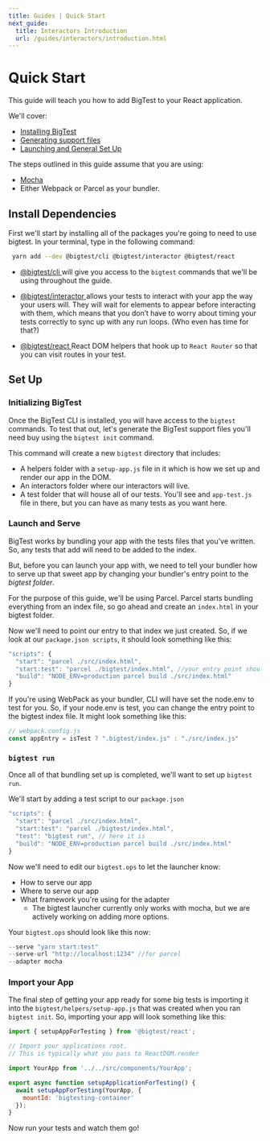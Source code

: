 ```yaml
---
title: Guides | Quick Start
next_guide:
  title: Interactors Introduction
  url: /guides/interactors/introduction.html
---
```


# Quick Start

This guide will teach you how to add BigTest to your React application.

We'll cover:
- [Installing BigTest](#install-dependencies)
- [Generating support files](#initializing-bigtest)
- [Launching and General Set Up](#launch-and-serve)

The steps outlined in this guide assume that you are using:

- [ Mocha ](https://mochajs.org/)
- Either Webpack or Parcel as your bundler.

## Install Dependencies

First we'll start by installing all of the packages you're going to need to use bigtest. In your terminal, type in the following command:

```bash
 yarn add --dev @bigtest/cli @bigtest/interactor @bigtest/react
```

- [ @bigtest/cli ](https://github.com/bigtestjs/cli) will give you access to the `bigtest` commands that we'll be using throughout the guide.

- [ @bigtest/interactor ](https://github.com/bigtestjs/interactor) allows your tests to interact with your app the way your users will. They will wait for elements to appear before interacting with them, which means that you don’t have to worry about timing your tests correctly to sync up with any run loops. (Who even has time for that?)

- [ @bigtest/react ](https://github.com/bigtestjs/react) React DOM helpers that hook up to `React Router` so that you can visit routes in your test.

## Set Up

### Initializing BigTest

Once the BigTest CLI is installed, you will have access to the `bigtest` commands.
To test that out, let's generate the BigTest support files you'll need buy using the `bigtest init` command.

This command will create a new `bigtest` directory that includes:

* A helpers folder with a `setup-app.js` file in it which is how we set up and render our app in the DOM.
* An interactors folder where our interactors will live.
* A test folder that will house all of our tests. You'll see and `app-test.js` file in there, but you can have as many tests as you want here.

### Launch and Serve

BigTest works by bundling your app with the tests files that you've written. So, any tests that add will need to be added to the index.

But, before you can launch your app with, we need to tell your bundler how to serve up that sweet app by changing your bundler's entry point to the *bigtest folder*.  

For the purpose of this guide, we'll be using Parcel. Parcel starts bundling everything from an index file, so go ahead and create an `index.html` in your bigtest folder.

Now we'll need to point our entry to that index we just created. So, if we look at our `package.json scripts`, it should look something like this:

```javascript
"scripts": {
  "start": "parcel ./src/index.html",
  "start:test": "parcel ./bigtest/index.html", //your entry point should look like this
  "build": "NODE_ENV=production parcel build ./src/index.html"
}
```
If you're using WebPack as your bundler, CLI will have set the node.env to test for you. So, if your node.env is test, you can change the entry point to the bigtest index file. It might look something like this:

```javascript
// webpack.config.js
const appEntry = isTest ? ".bigtest/index.js" : "./src/index.js"
```

### `bigtest run`

Once all of that bundling set up is completed, we'll want to set up `bigtest run`.

We'll start by adding a test script to our `package.json`

```javascript
"scripts": {
  "start": "parcel ./src/index.html",
  "start:test": "parcel ./bigtest/index.html",
  "test": "bigtest run", // here it is
  "build": "NODE_ENV=production parcel build ./src/index.html"
}
```
Now we'll need to edit our `bigtest.ops` to let the launcher know:
- How to serve our app
- Where to serve our app
- What framework you're using for the adapter
  - The bigtest launcher currently only works with mocha, but we are actively working on adding more options.

Your `bigtest.ops` should look like this now:

```javascript
--serve "yarn start:test"
--serve-url "http://localhost:1234" //for parcel
--adapter mocha
```

### Import your App

The final step of getting your app ready for some big tests is importing it into the `bigtest/helpers/setup-app.js` that was created when you ran `bigtest init`. So, importing your app will look something like this:

```javascript
import { setupAppForTesting } from '@bigtest/react';

// Import your applications root.
// This is typically what you pass to ReactDOM.render

import YourApp from '../../src/components/YourApp';

export async function setupApplicationForTesting() {
  await setupAppForTesting(YourApp, {
    mountId: 'bigtesting-container'
  });
}
```

Now run your tests and watch them go!
